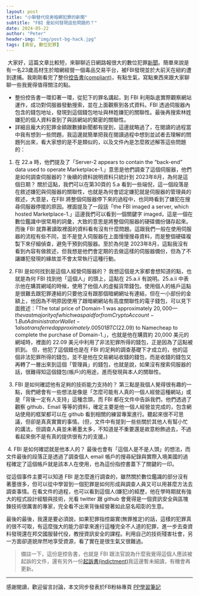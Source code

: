 ```yaml
---
layout: post
title: "小聊替代役男暗網犯罪的新聞"
subtitle: "FBI 是如何發現這些問題的？"
date: 2024-05-22
author: "Peter"
header-img: "img/post-bg-hack.jpg"
tags: [資安, 數位犯罪]
---
```

​
大家好，這篇文章比較短，來聊聊近日網路報很大的數位犯罪[新聞](https://www.epochtimes.com/b5/24/5/21/n14254547.htm)。簡單來說是有一名23歲高材生於暗網經營一個毒品交易平台，被FBI發現並於大前天在紐約遭到逮捕。我剛剛看完了整份[控告書(compliant)](https://www.justice.gov/opa/media/1352571/dl)，有點生氣，寫點東西來跟大家聊聊一些我覺得值得關注的點。
​
- 整份控告書一環扣著一環，從犯下的罪名講起，到 FBI 利用臥底實際觀察網站運作，成功對伺服器發動搜索，並在上面觀察到各式資料。FBI 透過伺服器內包含的錢包地址，發現到這個錢包地址與林姓嫌犯的關聯性。最後再搜索林姓嫌犯的個人資料查到了與該網站的緊密的關聯性。
​
- 詳細且龐大的犯罪金額跟數據新聞都有提到，這邊就略過了，在閱讀的過程當中我有想到一些問題，我這邊就簡單把我在閱讀過程中想到並試者去理解的問題列出來，看大家想的是不是類似的，以及文件內是怎麼敘述解答這些問題的：
​

1. 在 22.a 時，他們提及了「Server-2 appears to contain the “back-end” data used to operate Marketplace-1.」意思是他們調查了這個伺服器，他們是如何調查伺服器的？後續的資料說明資料只統計到 2023年8月，為何是這個日期？
關於這點，我們可以在第30頁的 5.a 看到一些端倪，這一個段落是在敘述嫌犯與伺服器的關聯性，也就是為何會認定嫌犯就是伺服器的管理員的敘述，大意是，在FBI 將整個伺服器停下來的過程中，也同時看到了嫌犯在搜尋伺服器停擺的原因。裡面提及了一段話「the FBI imaged a server, which hosted Marketplace-1.」這邊我們可以看到一個關鍵字 imaged，這是一個在數位鑑識中很常用的詞彙，大致的意思是將整個伺服器的硬碟備份儲存起來。而後 FBI 就靠著讀取裡面的資料看有沒有什麼問題。這跟我們一般在使用伺服器的流程有些不同，並不是登入伺服器在上面慢慢搜尋資料，而是整個硬碟複製下來仔細偵查，避免干預到伺服器。至於為何是 2023年8月，這點我沒有看到內容有做敘述，但我想是他們會定期的去做這樣的伺服器備份，但為了不讓嫌犯發現的緣故並不會太常執行這種行動。
​

2. FBI 是如何找到是這個人經營伺服器的？
我想這個是大家都會想知道的點，也就是為何 FBI 找到他「這個人」的頭上，這點在 25.a.ii 有說明。25.a.ii 中表示他在購買網域的時候，使用了他個人的虛擬貨幣錢包。使用個人的帳戶這點是很難去跟犯罪連結的只要他沒有跟那個暗網網址有連結，但在一小部份的金額上，他因為不明原因使用了跟暗網網站有高度關聯性的電子錢包，可以見下面敘述：「The total price of Domain-1 was approximately $20,000—the vast majority of which was paid for from Crypto Account-1. But Administrator Wallet-1 also transferred approximately .00501 BTC ($22.09) to Namecheap to complete the purchase of Domain-1.」，也就是他在購買約 20,000 美元的網域時，裡面的 22.09 美元中利用了非法犯罪所得的錢包，正是因為了這點被抓到。
但，他犯了這個錯也是在 FBI 的足夠的調查基礎下才成立的，他的這個非法犯罪所得的錢包，並不是他在交易網站收錢的錢包，而是收錢的錢包又再轉了一層出來到這個「管理員」的錢包，也就是說，如果沒有搜索伺服器的話，很難得知這個錢包(帳戶)的用途，進而發現與本人的關聯性。
​

3. FBI 是如何確認他有足夠的技術能力支持的？
第三點是我個人覺得很有趣的一點，我們總會有一些想法是像是「怎麼可能有人真的一個人經營這種網站」或是「背後一定有人支持」這種念頭，而 FBI 都在文件中告訴我們，他們透過了觀察 github、Email 等等的資料，確定主要是他一個人經營並完成的，包含網站使用的框架都可以在 github 看到相關的練習專案進行。聽起來很不可思議，但卻是真真實實的事情。(但，文件中有提到一些些關於其他人有幫小忙的講法，但調查人員並未著墨太多，不知道是不重要還是故意粉飾過去，不過看起來倒不是有真的提供很有力的支援。)

​
4. FBI 是如何確認就是他本人的？
最後也會有「這個人是不是人頭」的想法，而文件最後的段落正是透過了調查個人 email 帳戶的搜尋紀錄與實際入境美國的過程確定了這個帳戶就是該本人在使用，也為這份指控書蓋下了關鍵的一印。
​

從這個事件主要可以知道 FBI 是怎麼進行調查的，雖然關於數位鑑識的部分沒有著墨很多，但可以從中學習到一個犯罪是如何形成與調查人員又可以用甚麼方法去調查事情。在看文件的過程，也可以看到這個人(嫌犯)的經歷，他在學時期就有強大的程式設計經驗與技術，光看 twitter 跟 github 會覺得是一個資訊安全與區塊鍊技術很厲害的專家，完全看不出來背後經營著如此惡名昭彰的生意。

最後的最後，我還是要必須說，如果犯罪指控屬實(無罪推定)的話，這樣的犯罪真的很不可取，有這麼強大的能力卻拿來進行這種完全不人道的犯罪，進一步去查資料發現還在邦交國服替代役，教授資訊安全的課程。利用自己的技術殘害社會，另一方面卻道貌岸然地享受資源，看了實在是很生氣又很難過。

> 備註一下，這份是控告書，也就是 FBI 跟法官說為什麼我覺得這個人應該被起訴的文件，還有另外一份[起訴書(indictment)](https://www.justice.gov/opa/pr/incognito-market-owner-arrested-operating-one-largest-illegal-narcotics-marketplaces)我這邊暫未細讀，有機會再更新。
​
---

感謝閱讀，歡迎留言討論，本文同步發表於FB粉絲專頁 [PP學習筆記](https://www.facebook.com/pplearningnote)